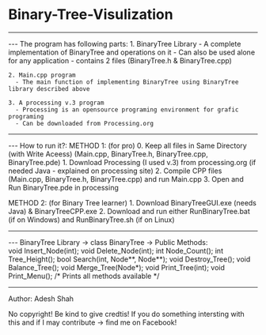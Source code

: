 # Binary-Tree-Visulization

-------------------------------------------------------------------------------------------------

--- The program has following parts:
    1. BinaryTree Library
       - A complete implementation of BinaryTree and operations on it
       - Can also be used alone for any application
       - contains 2 files (BinaryTree.h & BinaryTree.cpp)
    
    2. Main.cpp program
      - The main function of implementing BinaryTree using BinaryTree library described above
    
    3. A processing v.3 program
      - Processing is an opensource programing environment for grafic programing
      - Can be downloaded from Processing.org
 
-------------------------------------------------------------------------------------------------

--- How to run it?:
  METHOD 1: (for pro)
    0. Keep all files in Same Directory (with Write Aceess) (Main.cpp, BinaryTree.h, BinaryTree.cpp, BinaryTree.pde)
    1. Download Processing (I used v.3) from processing.org (if needed Java - explained on processing site)
    2. Compile CPP files (Main.cpp, BinaryTree.h, BinaryTree.cpp) and run Main.cpp
    3. Open and Run BinaryTree.pde in processing
    
  METHOD 2: (for Binary Tree learner)
    1. Download BinaryTreeGUI.exe (needs Java) & BinaryTreeCPP.exe
    2. Download and run either RunBinaryTree.bat (if on Windows) and RunBinaryTree.sh (if on Linux)

-------------------------------------------------------------------------------------------------

--- BinaryTree Library -> class BinaryTree -> Public Methods:  
    void    Insert_Node(int);
    void    Delete_Node(int);
    int 	  Node_Count();
    int     Tree_Height();
    bool    Search(int, Node**, Node**);
    void    Destroy_Tree();
    void    Balance_Tree();
    void    Merge_Tree(Node*);
    void    Print_Tree(int);
    void	  Print_Menu();   /* Prints all methods available */
  
-------------------------------------------------------------------------------------------------

Author:   Adesh Shah

No copyright! Be kind to give credtis!
If you do something intersting with this and if I may contribute -> find me on Facebook! 
